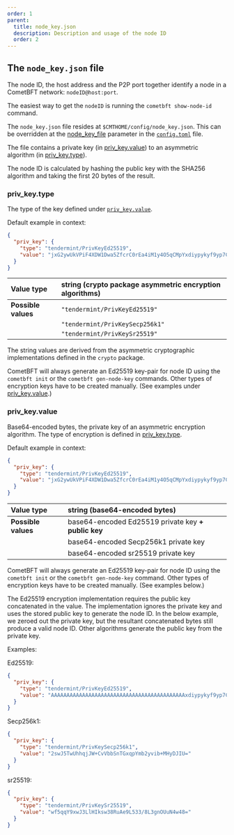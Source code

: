 ```yaml
---
order: 1
parent:
  title: node_key.json
  description: Description and usage of the node ID
  order: 2
---
```


## The `node_key.json` file
The node ID, the host address and the P2P port together identify a node in a CometBFT network: `nodeID@host:port`.

The easiest way to get the `nodeID` is running the `cometbft show-node-id` command.

The `node_key.json` file resides at `$CMTHOME/config/node_key.json`. This can be overridden at the
[node_key_file](config.toml.md#node_key_file) parameter in the [`config.toml`](config.toml.md) file.

The file contains a private key (in [priv_key.value](#priv_keyvalue)) to an asymmetric algorithm
(in [priv_key.type](#priv_keytype)).

The node ID is calculated by hashing the public key with the SHA256 algorithm and taking the first 20 bytes of the
result.

### priv_key.type
The type of the key defined under [`priv_key.value`](#priv_keyvalue).

Default example in context:
```json
{
  "priv_key": {
    "type": "tendermint/PrivKeyEd25519",
    "value": "jxG2ywUkVPiF4XDW1Dwa5ZfcrC0rEa4iM1y4O5qCMpYxdiypykyf9yp7C81cJTZHKMOvrnGcZiqxlMfyQsaUUA=="
  }
}
```

| Value type          | string (crypto package asymmetric encryption algorithms) |
|:--------------------|:---------------------------------------------------------|
| **Possible values** | `"tendermint/PrivKeyEd25519"`                            |
|                     | `"tendermint/PrivKeySecp256k1"`                          |
|                     | `"tendermint/PrivKeySr25519"`                            |

The string values are derived from the asymmetric cryptographic implementations defined in the `crypto` package.

CometBFT will always generate an Ed25519 key-pair for node ID using the `cometbft init` or the `cometbft gen-node-key`
commands. Other types of encryption keys have to be created manually. (See examples under
[priv_key.value](#priv_keyvalue).)

### priv_key.value
Base64-encoded bytes, the private key of an asymmetric encryption algorithm.
The type of encryption is defined in [priv_key.type](#priv_keytype).

Default example in context:
```json
{
  "priv_key": {
    "type": "tendermint/PrivKeyEd25519",
    "value": "jxG2ywUkVPiF4XDW1Dwa5ZfcrC0rEa4iM1y4O5qCMpYxdiypykyf9yp7C81cJTZHKMOvrnGcZiqxlMfyQsaUUA=="
  }
}
```

| Value type          | string (base64-encoded bytes)                       |
|:--------------------|:----------------------------------------------------|
| **Possible values** | base64-encoded Ed25519 private key **+ public key** |
|                     | base64-encoded Secp256k1 private key                |
|                     | base64-encoded sr25519 private key                  |

CometBFT will always generate an Ed25519 key-pair for node ID using the `cometbft init` or the `cometbft gen-node-key`
command. Other types of encryption keys have to be created manually. (See examples below.)

The Ed25519 encryption implementation requires the public key concatenated in the value. The implementation ignores the
private key and uses the stored public key to generate the node ID. In the below example, we zeroed out the private key,
but the resultant concatenated bytes still produce a valid node ID. Other algorithms generate the public key from the
private key.

Examples:

Ed25519:
```json
{
  "priv_key": {
    "type": "tendermint/PrivKeyEd25519",
    "value": "AAAAAAAAAAAAAAAAAAAAAAAAAAAAAAAAAAAAAAAAAAAxdiypykyf9yp7C81cJTZHKMOvrnGcZiqxlMfyQsaUUA=="
  }
}
```
Secp256k1:
```json
{
  "priv_key": {
    "type": "tendermint/PrivKeySecp256k1",
    "value": "2swJ5TwUhhqjJW+CvVbbSnTGxqpYmb2yvib+MHyDJIU="
  }
}
```
sr25519:
```json
{
  "priv_key": {
    "type": "tendermint/PrivKeySr25519",
    "value": "wf5qqY9xwJ3LlHIksw38RuAe9L533/8L3gnOUuN4w48="
  }
}
```
